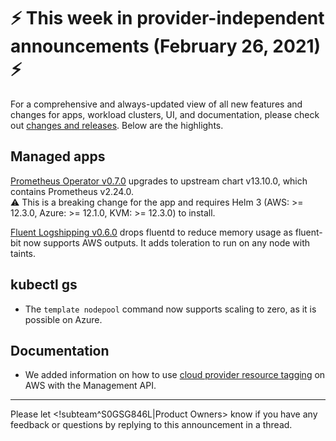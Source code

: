 # :zap: This week in provider-independent announcements (February 26, 2021) :zap:

For a comprehensive and always-updated view of all new features and changes for apps, workload clusters, UI, and documentation, please check out [changes and releases](https://docs.giantswarm.io/changes/). Below are the highlights.

## Managed apps

[Prometheus Operator v0.7.0](https://docs.giantswarm.io/changes/managed-apps/prometheus-operator-app/v0.7.0/) upgrades to upstream chart v13.10.0, which contains Prometheus v2.24.0.  
:warning: This is a breaking change for the app and requires Helm 3 (AWS: >= 12.3.0, Azure: >= 12.1.0, KVM: >= 12.3.0) to install.

[Fluent Logshipping v0.6.0](https://docs.giantswarm.io/changes/playground-apps/fluent-logshipping-app/v0.6.0/) drops fluentd to reduce memory usage as fluent-bit now supports AWS outputs. It adds toleration to run on any node with taints.

## kubectl gs

- The `template nodepool` command now supports scaling to zero, as it is possible on Azure.

## Documentation

- We added information on how to use [cloud provider resource tagging](https://docs.giantswarm.io/ui-api/management-api/creating-workload-clusters/aws/#cluster-provider-resource-tagging) on AWS with the Management API.

---
Please let <!subteam^S0GSG846L|Product Owners> know if you have any feedback or questions by replying to this announcement in a thread.
